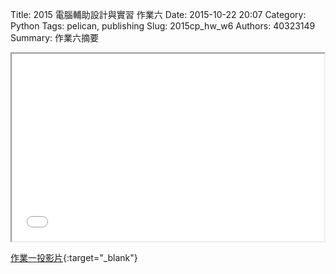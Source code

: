 Title: 2015 電腦輔助設計與實習 作業六
Date: 2015-10-22 20:07
Category: Python
Tags: pelican, publishing
Slug: 2015cp_hw_w6
Authors: 40323149
Summary: 作業六摘要

<iframe src="simplest.html" width="500" height="300"></iframe>

[作業一投影片](simplest.html){:target="_blank"}